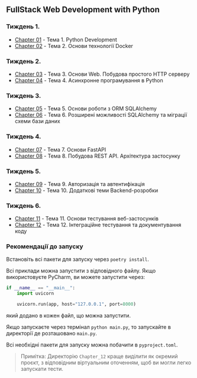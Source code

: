 ## FullStack Web Development with Python

### Тиждень 1.

- [Chapter 01](./Chapter_01/) - Тема 1. Python Development
- [Chapter 02](./Chapter_02/) - Тема 2. Основи технології Docker

### Тиждень 2.

- [Chapter 03](./Chapter_03/) - Тема 3. Основи Web. Побудова простого HTTP серверу
- [Chapter 04](./Chapter_04/) - Тема 4. Асинхронне програмування в Python

### Тиждень 3.

- [Chapter 05](./Chapter_05/) - Тема 5. Основи роботи з ORM SQLAlchemy
- [Chapter 06](./Chapter_06/) - Тема 6. Розширені можливості SQLAlchemy та міграції схеми бази даних

### Тиждень 4.

- [Chapter 07](./Chapter_07/) - Тема 7. Основи FastAPI
- [Chapter 08](./Chapter_08/) - Тема 8. Побудова REST API. Архітектура застосунку

### Тиждень 5.

- [Chapter 09](./Chapter_09/) - Тема 9. Авторизація та автентифікація
- [Chapter 10](./Chapter_10/) - Тема 10. Додаткові теми Backend-розробки

### Тиждень 6.

- [Chapter 11](./Chapter_11/) - Тема 11. Основи тестування веб-застосунків
- [Chapter 12](./Chapter_12/) - Тема 12. Інтеграційне тестування та документування коду

### Рекомендації до запуску

Встановіть всі пакети для запуску через `poetry install`.

Всі приклади можна запустити з відповідного файлу. Якщо використовуєте PyCharm, ви можете запустити через:

```python
if __name__ == "__main__":
    import uvicorn

    uvicorn.run(app, host="127.0.0.1", port=8000)
```

який додано в кожен файл, що можна запустити.

Якщо запускаєте через термінал `python main.py`, то запускайте в директорії де розташовано `main.py`.

Всі необхідні пакети для запуску можна побачити в `pyproject.toml`.

> Примітка: Директорію `Chapter_12` краще виділити як окремий проєкт, з відповідним віртуальним оточенням, щоб ви могли легко
запускати тести.